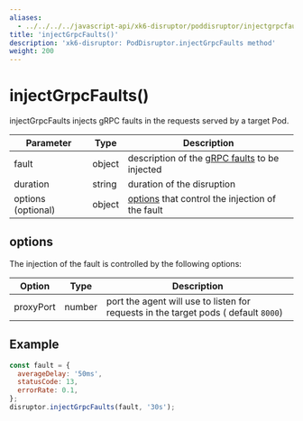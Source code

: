 ```yaml
---
aliases:
  - ../../../../javascript-api/xk6-disruptor/poddisruptor/injectgrpcfaults # docs/k6/<K6_VERSION>/javascript-api/xk6-disruptor/poddisruptor/injectgrpcfaults
title: 'injectGrpcFaults()'
description: 'xk6-disruptor: PodDisruptor.injectGrpcFaults method'
weight: 200
---
```


# injectGrpcFaults()

injectGrpcFaults injects gRPC faults in the requests served by a target Pod.

| Parameter          | Type   | Description                                                                                                                        |
| ------------------ | ------ | ---------------------------------------------------------------------------------------------------------------------------------- |
| fault              | object | description of the [gRPC faults](https://grafana.com/docs/k6/<K6_VERSION>/testing-guides/injecting-faults-with-xk6-disruptor/xk6-disruptor/faults/grpc) to be injected |
| duration           | string | duration of the disruption                                                                                                         |
| options (optional) | object | [options](#options) that control the injection of the fault                                                                        |

## options

The injection of the fault is controlled by the following options:

| Option    | Type   | Description                                                                         |
| --------- | ------ | ----------------------------------------------------------------------------------- |
| proxyPort | number | port the agent will use to listen for requests in the target pods ( default `8000`) |

## Example

<!-- eslint-skip -->

```javascript
const fault = {
  averageDelay: '50ms',
  statusCode: 13,
  errorRate: 0.1,
};
disruptor.injectGrpcFaults(fault, '30s');
```
